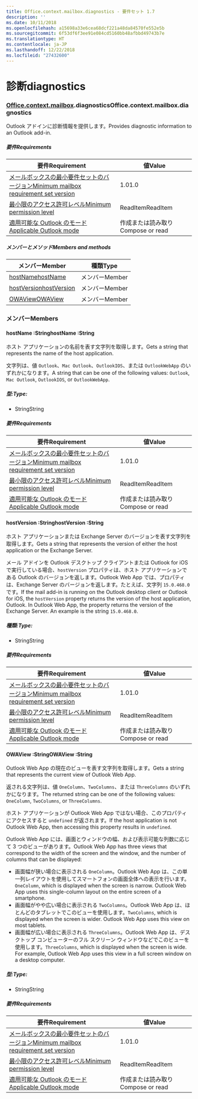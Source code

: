 ```yaml
---
title: Office.context.mailbox.diagnostics - 要件セット 1.7
description: ''
ms.date: 10/11/2018
ms.openlocfilehash: a15698a33e6cea68dcf221a48da84570fe552e5b
ms.sourcegitcommit: 6f53df6f3ee91e084cd5160bb48afbbd49743b7e
ms.translationtype: HT
ms.contentlocale: ja-JP
ms.lasthandoff: 12/22/2018
ms.locfileid: "27432600"
---
```

# <a name="diagnostics"></a><span data-ttu-id="12672-102">診断</span><span class="sxs-lookup"><span data-stu-id="12672-102">diagnostics</span></span>

### <a name="officeofficemdcontextofficecontextmdmailboxofficecontextmailboxmddiagnostics"></a><span data-ttu-id="12672-103">[Office](Office.md)[.context](Office.context.md)[.mailbox](Office.context.mailbox.md).diagnostics</span><span class="sxs-lookup"><span data-stu-id="12672-103">Office.context.mailbox.diagnostics</span></span>

<span data-ttu-id="12672-104">Outlook アドインに診断情報を提供します。</span><span class="sxs-lookup"><span data-stu-id="12672-104">Provides diagnostic information to an Outlook add-in.</span></span>

##### <a name="requirements"></a><span data-ttu-id="12672-105">要件</span><span class="sxs-lookup"><span data-stu-id="12672-105">Requirements</span></span>

|<span data-ttu-id="12672-106">要件</span><span class="sxs-lookup"><span data-stu-id="12672-106">Requirement</span></span>| <span data-ttu-id="12672-107">値</span><span class="sxs-lookup"><span data-stu-id="12672-107">Value</span></span>|
|---|---|
|[<span data-ttu-id="12672-108">メールボックスの最小要件セットのバージョン</span><span class="sxs-lookup"><span data-stu-id="12672-108">Minimum mailbox requirement set version</span></span>](/office/dev/add-ins/reference/requirement-sets/outlook-api-requirement-sets)| <span data-ttu-id="12672-109">1.0</span><span class="sxs-lookup"><span data-stu-id="12672-109">1.0</span></span>|
|[<span data-ttu-id="12672-110">最小限のアクセス許可レベル</span><span class="sxs-lookup"><span data-stu-id="12672-110">Minimum permission level</span></span>](https://docs.microsoft.com/outlook/add-ins/understanding-outlook-add-in-permissions)| <span data-ttu-id="12672-111">ReadItem</span><span class="sxs-lookup"><span data-stu-id="12672-111">ReadItem</span></span>|
|[<span data-ttu-id="12672-112">適用可能な Outlook のモード</span><span class="sxs-lookup"><span data-stu-id="12672-112">Applicable Outlook mode</span></span>](https://docs.microsoft.com/outlook/add-ins/#extension-points)| <span data-ttu-id="12672-113">作成または読み取り</span><span class="sxs-lookup"><span data-stu-id="12672-113">Compose or read</span></span>|

##### <a name="members-and-methods"></a><span data-ttu-id="12672-114">メンバーとメソッド</span><span class="sxs-lookup"><span data-stu-id="12672-114">Members and methods</span></span>

| <span data-ttu-id="12672-115">メンバー</span><span class="sxs-lookup"><span data-stu-id="12672-115">Member</span></span> | <span data-ttu-id="12672-116">種類</span><span class="sxs-lookup"><span data-stu-id="12672-116">Type</span></span> |
|--------|------|
| [<span data-ttu-id="12672-117">hostName</span><span class="sxs-lookup"><span data-stu-id="12672-117">hostName</span></span>](#hostname-string) | <span data-ttu-id="12672-118">メンバー</span><span class="sxs-lookup"><span data-stu-id="12672-118">Member</span></span> |
| [<span data-ttu-id="12672-119">hostVersion</span><span class="sxs-lookup"><span data-stu-id="12672-119">hostVersion</span></span>](#hostversion-string) | <span data-ttu-id="12672-120">メンバー</span><span class="sxs-lookup"><span data-stu-id="12672-120">Member</span></span> |
| [<span data-ttu-id="12672-121">OWAView</span><span class="sxs-lookup"><span data-stu-id="12672-121">OWAView</span></span>](#owaview-string) | <span data-ttu-id="12672-122">メンバー</span><span class="sxs-lookup"><span data-stu-id="12672-122">Member</span></span> |

### <a name="members"></a><span data-ttu-id="12672-123">メンバー</span><span class="sxs-lookup"><span data-stu-id="12672-123">Members</span></span>

####  <a name="hostname-string"></a><span data-ttu-id="12672-124">hostName :String</span><span class="sxs-lookup"><span data-stu-id="12672-124">hostName :String</span></span>

<span data-ttu-id="12672-125">ホスト アプリケーションの名前を表す文字列を取得します。</span><span class="sxs-lookup"><span data-stu-id="12672-125">Gets a string that represents the name of the host application.</span></span>

<span data-ttu-id="12672-126">文字列は、値 `Outlook`、`Mac Outlook`、`OutlookIOS`、または `OutlookWebApp` のいずれかになります。</span><span class="sxs-lookup"><span data-stu-id="12672-126">A string that can be one of the following values: `Outlook`, `Mac Outlook`, `OutlookIOS`, or `OutlookWebApp`.</span></span>

##### <a name="type"></a><span data-ttu-id="12672-127">型:</span><span class="sxs-lookup"><span data-stu-id="12672-127">Type:</span></span>

*   <span data-ttu-id="12672-128">String</span><span class="sxs-lookup"><span data-stu-id="12672-128">String</span></span>

##### <a name="requirements"></a><span data-ttu-id="12672-129">要件</span><span class="sxs-lookup"><span data-stu-id="12672-129">Requirements</span></span>

|<span data-ttu-id="12672-130">要件</span><span class="sxs-lookup"><span data-stu-id="12672-130">Requirement</span></span>| <span data-ttu-id="12672-131">値</span><span class="sxs-lookup"><span data-stu-id="12672-131">Value</span></span>|
|---|---|
|[<span data-ttu-id="12672-132">メールボックスの最小要件セットのバージョン</span><span class="sxs-lookup"><span data-stu-id="12672-132">Minimum mailbox requirement set version</span></span>](/office/dev/add-ins/reference/requirement-sets/outlook-api-requirement-sets)| <span data-ttu-id="12672-133">1.0</span><span class="sxs-lookup"><span data-stu-id="12672-133">1.0</span></span>|
|[<span data-ttu-id="12672-134">最小限のアクセス許可レベル</span><span class="sxs-lookup"><span data-stu-id="12672-134">Minimum permission level</span></span>](https://docs.microsoft.com/outlook/add-ins/understanding-outlook-add-in-permissions)| <span data-ttu-id="12672-135">ReadItem</span><span class="sxs-lookup"><span data-stu-id="12672-135">ReadItem</span></span>|
|[<span data-ttu-id="12672-136">適用可能な Outlook のモード</span><span class="sxs-lookup"><span data-stu-id="12672-136">Applicable Outlook mode</span></span>](https://docs.microsoft.com/outlook/add-ins/#extension-points)| <span data-ttu-id="12672-137">作成または読み取り</span><span class="sxs-lookup"><span data-stu-id="12672-137">Compose or read</span></span>|

####  <a name="hostversion-string"></a><span data-ttu-id="12672-138">hostVersion :String</span><span class="sxs-lookup"><span data-stu-id="12672-138">hostVersion :String</span></span>

<span data-ttu-id="12672-139">ホスト アプリケーションまたは Exchange Server のバージョンを表す文字列を取得します。</span><span class="sxs-lookup"><span data-stu-id="12672-139">Gets a string that represents the version of either the host application or the Exchange Server.</span></span>

<span data-ttu-id="12672-p101">メール アドインを Outlook デスクトップ クライアントまたは Outlook for iOS で実行している場合、`hostVersion` プロパティは、ホスト アプリケーションである Outlook のバージョンを返します。Outlook Web App では、プロパティは、Exchange Server のバージョンを返します。たとえば、文字列 `15.0.468.0` です。</span><span class="sxs-lookup"><span data-stu-id="12672-p101">If the mail add-in is running on the Outlook desktop client or Outlook for iOS, the `hostVersion` property returns the version of the host application, Outlook. In Outlook Web App, the property returns the version of the Exchange Server. An example is the string `15.0.468.0`.</span></span>

##### <a name="type"></a><span data-ttu-id="12672-143">種類:</span><span class="sxs-lookup"><span data-stu-id="12672-143">Type:</span></span>

*   <span data-ttu-id="12672-144">String</span><span class="sxs-lookup"><span data-stu-id="12672-144">String</span></span>

##### <a name="requirements"></a><span data-ttu-id="12672-145">要件</span><span class="sxs-lookup"><span data-stu-id="12672-145">Requirements</span></span>

|<span data-ttu-id="12672-146">要件</span><span class="sxs-lookup"><span data-stu-id="12672-146">Requirement</span></span>| <span data-ttu-id="12672-147">値</span><span class="sxs-lookup"><span data-stu-id="12672-147">Value</span></span>|
|---|---|
|[<span data-ttu-id="12672-148">メールボックスの最小要件セットのバージョン</span><span class="sxs-lookup"><span data-stu-id="12672-148">Minimum mailbox requirement set version</span></span>](/office/dev/add-ins/reference/requirement-sets/outlook-api-requirement-sets)| <span data-ttu-id="12672-149">1.0</span><span class="sxs-lookup"><span data-stu-id="12672-149">1.0</span></span>|
|[<span data-ttu-id="12672-150">最小限のアクセス許可レベル</span><span class="sxs-lookup"><span data-stu-id="12672-150">Minimum permission level</span></span>](https://docs.microsoft.com/outlook/add-ins/understanding-outlook-add-in-permissions)| <span data-ttu-id="12672-151">ReadItem</span><span class="sxs-lookup"><span data-stu-id="12672-151">ReadItem</span></span>|
|[<span data-ttu-id="12672-152">適用可能な Outlook のモード</span><span class="sxs-lookup"><span data-stu-id="12672-152">Applicable Outlook mode</span></span>](https://docs.microsoft.com/outlook/add-ins/#extension-points)| <span data-ttu-id="12672-153">作成または読み取り</span><span class="sxs-lookup"><span data-stu-id="12672-153">Compose or read</span></span>|

####  <a name="owaview-string"></a><span data-ttu-id="12672-154">OWAView :String</span><span class="sxs-lookup"><span data-stu-id="12672-154">OWAView :String</span></span>

<span data-ttu-id="12672-155">Outlook Web App の現在のビューを表す文字列を取得します。</span><span class="sxs-lookup"><span data-stu-id="12672-155">Gets a string that represents the current view of Outlook Web App.</span></span>

<span data-ttu-id="12672-156">返される文字列は、値 `OneColumn`、`TwoColumns`、または `ThreeColumns` のいずれかになります。</span><span class="sxs-lookup"><span data-stu-id="12672-156">The returned string can be one of the following values: `OneColumn`, `TwoColumns`, or `ThreeColumns`.</span></span>

<span data-ttu-id="12672-157">ホスト アプリケーションが Outlook Web App ではない場合、このプロパティにアクセスすると `undefined` が返されます。</span><span class="sxs-lookup"><span data-stu-id="12672-157">If the host application is not Outlook Web App, then accessing this property results in `undefined`.</span></span>

<span data-ttu-id="12672-158">Outlook Web App には、画面とウィンドウの幅、および表示可能な列数に応じて 3 つのビューがあります。</span><span class="sxs-lookup"><span data-stu-id="12672-158">Outlook Web App has three views that correspond to the width of the screen and the window, and the number of columns that can be displayed:</span></span>

*   <span data-ttu-id="12672-p102">画面幅が狭い場合に表示される `OneColumn`。Outlook Web App は、この単一列レイアウトを使用してスマートフォンの画面全体への表示を行います。</span><span class="sxs-lookup"><span data-stu-id="12672-p102">`OneColumn`, which is displayed when the screen is narrow. Outlook Web App uses this single-column layout on the entire screen of a smartphone.</span></span>
*   <span data-ttu-id="12672-p103">画面幅がやや広い場合に表示される `TwoColumns`。Outlook Web App は、ほとんどのタブレットでこのビューを使用します。</span><span class="sxs-lookup"><span data-stu-id="12672-p103">`TwoColumns`, which is displayed when the screen is wider. Outlook Web App uses this view on most tablets.</span></span>
*   <span data-ttu-id="12672-p104">画面幅が広い場合に表示される `ThreeColumns`。Outlook Web App は、デスクトップ コンピューターのフル スクリーン ウィンドウなどでこのビューを使用します。</span><span class="sxs-lookup"><span data-stu-id="12672-p104">`ThreeColumns`, which is displayed when the screen is wide. For example, Outlook Web App uses this view in a full screen window on a desktop computer.</span></span>

##### <a name="type"></a><span data-ttu-id="12672-165">型:</span><span class="sxs-lookup"><span data-stu-id="12672-165">Type:</span></span>

*   <span data-ttu-id="12672-166">String</span><span class="sxs-lookup"><span data-stu-id="12672-166">String</span></span>

##### <a name="requirements"></a><span data-ttu-id="12672-167">要件</span><span class="sxs-lookup"><span data-stu-id="12672-167">Requirements</span></span>

|<span data-ttu-id="12672-168">要件</span><span class="sxs-lookup"><span data-stu-id="12672-168">Requirement</span></span>| <span data-ttu-id="12672-169">値</span><span class="sxs-lookup"><span data-stu-id="12672-169">Value</span></span>|
|---|---|
|[<span data-ttu-id="12672-170">メールボックスの最小要件セットのバージョン</span><span class="sxs-lookup"><span data-stu-id="12672-170">Minimum mailbox requirement set version</span></span>](/office/dev/add-ins/reference/requirement-sets/outlook-api-requirement-sets)| <span data-ttu-id="12672-171">1.0</span><span class="sxs-lookup"><span data-stu-id="12672-171">1.0</span></span>|
|[<span data-ttu-id="12672-172">最小限のアクセス許可レベル</span><span class="sxs-lookup"><span data-stu-id="12672-172">Minimum permission level</span></span>](https://docs.microsoft.com/outlook/add-ins/understanding-outlook-add-in-permissions)| <span data-ttu-id="12672-173">ReadItem</span><span class="sxs-lookup"><span data-stu-id="12672-173">ReadItem</span></span>|
|[<span data-ttu-id="12672-174">適用可能な Outlook のモード</span><span class="sxs-lookup"><span data-stu-id="12672-174">Applicable Outlook mode</span></span>](https://docs.microsoft.com/outlook/add-ins/#extension-points)| <span data-ttu-id="12672-175">作成または読み取り</span><span class="sxs-lookup"><span data-stu-id="12672-175">Compose or read</span></span>|